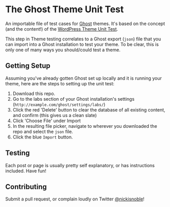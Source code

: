 # The Ghost Theme Unit Test

An importable file of test cases for [Ghost](https://ghost.org/) themes. It's based on the concept (and the content!) of the [WordPress Theme Unit Test](http://codex.wordpress.org/Theme_Unit_Test).

This step in Theme testing correlates to a Ghost export (`json`) file that you can import into a Ghost installation to test your theme. To be clear, this is only one of many ways you should/could test a theme.

## Getting Setup
Assuming you've already gotten Ghost set up locally and it is running your theme, here are the steps to setting up the unit test:

1. Download this repo.
1. Go to the labs section of your Ghost installation's settings (`http://example.com/ghost/settings/labs/`)
2. Click the red 'Delete' button to clear the database of all existing content, and confirm (this gives us a clean slate)
3. Click 'Choose File' under Import 
4. In the resulting file picker, navigate to wherever you downloaded the repo and select the `json` file.
5. Click the blue `Import` button.

## Testing
Each post or page is usually pretty self explanatory, or has instructions included. Have fun!

## Contributing
Submit a pull request, or complain loudly on Twitter [@nickisnoble](https://twitter.com/intent/tweet?text=@nickisnoble)!

